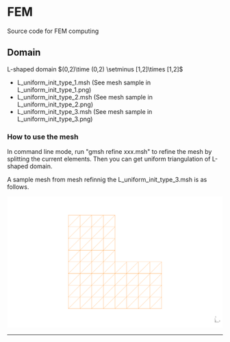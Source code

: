 # FEM
Source code for FEM computing


<h2> Domain</h2>
L-shaped domain $(0,2)\time (0,2) \setminus [1,2]\times [1,2]$
<ul>
<li> L_uniform_init_type_1.msh (See mesh sample in L_uniform_init_type_1.png)
<li> L_uniform_init_type_2.msh (See mesh sample in L_uniform_init_type_2.png)
<li> L_uniform_init_type_3.msh (See mesh sample in L_uniform_init_type_3.png)
</ul>

<h3>How to use the mesh</h3>

In command line mode, run "gmsh refine xxx.msh" to refine the mesh by splitting the current elements. Then you can get
uniform triangulation of L-shaped domain.

A sample mesh from mesh refinnig the L_uniform_init_type_3.msh is as follows.

<img src="https://github.com/xfliu/FEM/blob/master/L_uniform_init_type_3_dense_mesh.png">


<hr>
